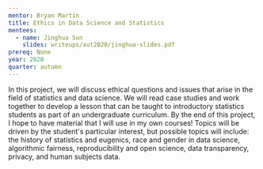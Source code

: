```yaml
---
mentor: Bryan Martin
title: Ethics in Data Science and Statistics
mentees:
  - name: Jinghua Sun
    slides: writeups/aut2020/jinghua-slides.pdf
prereq: None
year: 2020
quarter: autumn
---
```

In this project, we will discuss ethical questions and issues that arise in the field of statistics and data science. We will read case studies and work together to develop a lesson that can be taught to introductory statistics students as part of an undergraduate curriculum. By the end of this project, I hope to have material that I will use in my own courses! Topics will be driven by the student's particular interest, but possible topics will include: the history of statistics and eugenics, race and gender in data science, algorithmic fairness, reproducibility and open science, data transparency, privacy, and human subjects data.